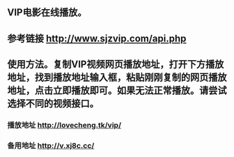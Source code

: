 ## VIP电影在线播放。
## 参考链接 <http://www.sjzvip.com/api.php>
## 使用方法。复制VIP视频网页播放地址，打开下方播放地址，找到播放地址输入框，粘贴刚刚复制的网页播放地址，点击立即播放即可。如果无法正常播放。请尝试选择不同的视频接口。
### 播放地址 <http://lovecheng.tk/vip/>
### 备用地址 <http://v.xj8c.cc/>
